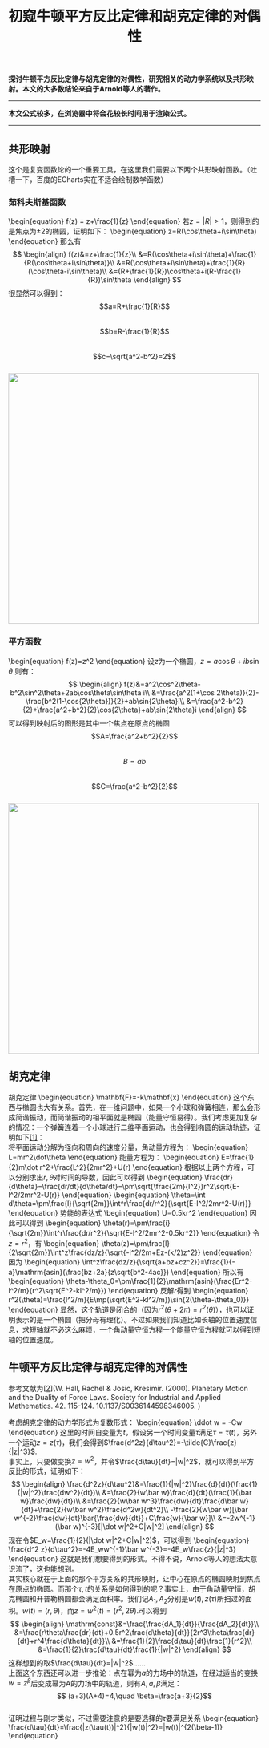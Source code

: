 ﻿---
title: 初窥牛顿平方反比定律和胡克定律的对偶性
categories:
- Dynamics
tags:
- 天文 
- 动力学
updated: 2018-4-12 
---
<script type="text/x-mathjax-config">
  		MathJax.Hub.Config({
            tex2jax: {
                inlineMath: [['$','$'], ['\\(','\\)']]
            },
  			TeX: { 
                equationNumbers: {  
                    autoNumber: "AMS"  
                },
     		    extensions: ["AMSmath.js"]
            },
            CommonHTML: { 
                linebreaks: { 
                    automatic: true 
                } 
            },
            "HTML-CSS": { 
                linebreaks: { 
                    automatic: true 
                } 
            },
            SVG: { 
                linebreaks: { 
                    automatic: true 
                } 
            }
  		});
		</script>

 <script type="text/javascript" src="https://cdn.bootcss.com/mathjax/2.7.3/MathJax.js?config=TeX-AMS-MML_HTMLorMML"></script>
**探讨牛顿平方反比定律与胡克定律的对偶性，研究相关的动力学系统以及共形映射。本文的大多数结论来自于Arnold等人的著作。**

---
**本文公式较多，在浏览器中将会花较长时间用于渲染公式。**  
  
--- 
## 共形映射
这个是复变函数论的一个重要工具，在这里我们需要以下两个共形映射函数。（吐槽一下，百度的ECharts实在不适合绘制数学函数）
### 茹科夫斯基函数
\begin{equation}
f(z) = z+\frac{1}{z}
\end{equation}
若$z=|R|>1$，则得到的是焦点为$\pm 2$的椭圆，证明如下：
\begin{equation}
z=R(\cos\theta+i\sin\theta)
\end{equation}
那么有
$$
\begin{align}
f(z)&=z+\frac{1}{z}\\
&=R(\cos\theta+i\sin\theta)+\frac{1}{R(\cos\theta+i\sin\theta)}\\
&=R(\cos\theta+i\sin\theta)+\frac{1}{R}(\cos\theta-i\sin\theta)\\
&=(R+\frac{1}{R})\cos\theta+i(R-\frac{1}{R})\sin\theta
\end{align}
$$
很显然可以得到：  
$$a=R+\frac{1}{R}$$  
$$b=R-\frac{1}{R}$$  
$$c=\sqrt{a^2-b^2}=2$$  
<img src="{{ site.url }}/assets//blog_images/Jukowsky.png" width="500px"/>

### 平方函数
\begin{equation}
f(z)=z^2
\end{equation}
设$z$为一个椭圆，$z=a\cos\theta+ib\sin\theta$
则有：
$$
\begin{align}
f(z)&=a^2\cos^2\theta-b^2\sin^2\theta+2ab\cos\theta\sin\theta i\\
&=\frac{a^2(1+\cos 2\theta)}{2}-\frac{b^2(1-\cos{2\theta})}{2}+ab\sin{2\theta}i\\
&=\frac{a^2-b^2}{2}+\frac{a^2+b^2}{2}\cos{2\theta}+ab\sin{2\theta}i
\end{align}
$$
可以得到映射后的图形是其中一个焦点在原点的椭圆  
$$A=\frac{a^2+b^2}{2}$$  
$$B=ab$$  
$$C=\frac{a^2-b^2}{2}$$  
<img src="{{ site.url }}/assets//blog_images/square.PNG" width="500px"/>

## 胡克定律
胡克定律
\begin{equation}
\mathbf{F}=-k\mathbf{x}
\end{equation}
这个东西与椭圆也大有关系。首先，在一维问题中，如果一个小球和弹簧相连，那么会形成简谐振动，而简谐振动的相平面就是椭圆（能量守恒易得）。我们考虑更加复杂的情况：一个弹簧连着一个小球进行二维平面运动，也会得到椭圆的运动轨迹，证明如下[[1]](http://www.physics.hmc.edu/~saeta/courses/p111/uploads/Y2011/HSChapter6.pdf)：  
将平面运动分解为径向和周向的速度分量，角动量方程为：
\begin{equation}
L=mr^2\dot\theta
\end{equation}
能量方程为：
\begin{equation}
E=\frac{1}{2}m\dot r^2+\frac{L^2}{2mr^2}+U(r)
\end{equation}
根据以上两个方程，可以分别求出$r,\theta$对时间的导数，因此可以得到
\begin{equation}
\frac{dr}{d\theta}=\frac{dr/dt}{d\theta/dt}=\pm\sqrt{\frac{2m}{l^2}}r^2\sqrt{E-l^2/2mr^2-U(r)}
\end{equation}
\begin{equation}
\theta=\int d\theta=\pm\frac{l}{\sqrt{2m}}\int^r\frac{dr/r^2}{\sqrt{E-l^2/2mr^2-U(r)}}
\end{equation}
势能的表达式
\begin{equation}
U=0.5kr^2
\end{equation}
因此可以得到
\begin{equation}
\theta(r)=\pm\frac{i}{\sqrt{2m}}\int^r\frac{dr/r^2}{\sqrt{E-l^2/2mr^2-0.5kr^2}}
\end{equation}
令$z=r^2$，有
\begin{equation}
\theta(z)=\pm\frac{l}{2\sqrt{2m}}\int^z\frac{dz/z}{\sqrt{-l^2/2m+Ez-(k/2)z^2}}
\end{equation}
因为
\begin{equation}
\int^z\frac{dz/z}{\sqrt{a+bz+cz^2}}=\frac{1}{-a}\mathrm{asin}(\frac{bz+2a}{z\sqrt{b^2-4ac}})
\end{equation}
所以有
\begin{equation}
\theta-\theta_0=\pm\frac{1}{2}\mathrm{asin}(\frac{Er^2-l^2/m}{r^2\sqrt{E^2-kl^2/m}})
\end{equation}
反解$r$得到
\begin{equation}
r^2(\theta)=\frac{l^2/m}{E\mp(\sqrt{E^2-kl^2/m})\sin{2(\theta-\theta_0)}}
\end{equation}
显然，这个轨道是闭合的（因为$r^2(\theta+2\pi)=r^2(\theta)$），也可以证明表示的是一个椭圆（把分母有理化）。不过如果我们知道比如长轴的位置速度信息，求短轴就不必这么麻烦，一个角动量守恒方程一个能量守恒方程就可以得到短轴的位置速度。

## 牛顿平方反比定律与胡克定律的对偶性
参考文献为[[2]](https://www.researchgate.net/publication/228571130_Planetary_Motion_and_the_Duality_of_Force_Laws)(W. Hall, Rachel & Josic, Kresimir. (2000). Planetary Motion and the Duality of Force Laws. Society for Industrial and Applied Mathematics. 42. 115-124. 10.1137/S0036144598346005. )
  
考虑胡克定律的动力学形式为复数形式：
\begin{equation}
\ddot w = -Cw
\end{equation}
这里的时间自变量为$t$，假设另一个时间变量$\tau$满足$\tau=\tau(t)$，另外一个运动$z=z(\tau)$，我们会得到$\frac{d^2z}{d\tau^2}=-\tilde{C}\frac{z}{|z|^3}$.  
事实上，只要做变换$z=w^2$，并令$\frac{d\tau}{dt}=|w|^2$，就可以得到平方反比的形式，证明如下：
$$ 
\begin{align}
\frac{d^2z}{d\tau^2}&=\frac{1}{|w|^2}\frac{d}{dt}(\frac{1}{|w|^2}\frac{dw^2}{dt})\\
&=\frac{2}{w\bar w}\frac{d}{dt}(\frac{1}{\bar w}\frac{dw}{dt})\\
&=\frac{2}{w\bar w^3}\frac{dw}{dt}\frac{d\bar w}{dt}+\frac{2}{w\bar w^2}\frac{d^2w}{dt^2}\\
-\frac{2}{w\bar w}[\bar w^{-2}\frac{dw}{dt}\bar{\frac{dw}{dt}}+C\frac{w}{\bar w}]\\
&=-2w^{-1}(\bar w)^{-3}[|\dot w|^2+C|w|^2]
\end{align}
$$
现在令$E_w=\frac{1}{2}(|\dot w|^2+C|w|^2)$，可以得到
\begin{equation}
\frac{d^2 z}{d\tau^2}=-4E_ww^{-1}\bar w^{-3}=-4E_w\frac{z}{|z|^3}
\end{equation}
这就是我们想要得到的形式。不得不说，Arnold等人的想法太意识流了，这也能想到。  
其实核心就在于上面的那个平方关系的共形映射，让中心在原点的椭圆映射到焦点在原点的椭圆。而那个$\tau,t$的关系是如何得到的呢？事实上，由于角动量守恒，胡克椭圆和开普勒椭圆都会满足面积率。我们记$A_1,A_2$分别是$w(t),z(\tau)$所扫过的面积。$w(t)=(r,\theta)$，而$z=w^2(t)=(r^2,2\theta)$.可以得到
$$
\begin{align}
\mathrm{const}&=\frac{\frac{dA_1}{dt}}{\frac{dA_2}{dt}}\\
&=\frac{r\theta\frac{dr}{dt}+0.5r^2\frac{d\theta}{dt}}{2r^3\theta\frac{dr}{dt}+r^4\frac{d\theta}{dt}}\\
&=\frac{1}{2}\frac{d\tau}{dt}\frac{1}{r^2}\\
&=\frac{1}{2}\frac{d\tau}{dt}\frac{1}{|w|^2}
\end{align}
$$
这样想到的取$\frac{d\tau}{dt}=|w|^2$……  
上面这个东西还可以进一步推论：点在幂为$a$的力场中的轨道，在经过适当的变换$w=z^\beta$后变成幂为A的力场中的轨道，则有$A,a,\beta$满足：  
$$ (a+3)(A+4)=4,\quad \beta=\frac{a+3}{2}$$  
证明过程与刚才类似，不过需要注意的是要选择的$\tau$要满足关系
\begin{equation}
\frac{d\tau}{dt}=\frac{|z(\tau(t))|^2}{|w(t)|^2}=|w(t)|^{2(\beta-1)}
\end{equation}